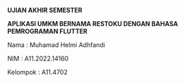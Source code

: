 **UJIAN AKHIR SEMESTER**

**APLIKASI UMKM BERNAMA RESTOKU DENGAN BAHASA PEMROGRAMAN FLUTTER**

Nama      : Muhamad Helmi Adhfandi

NIM       : A11.2022.14160

Kelompok  : A11.4702
